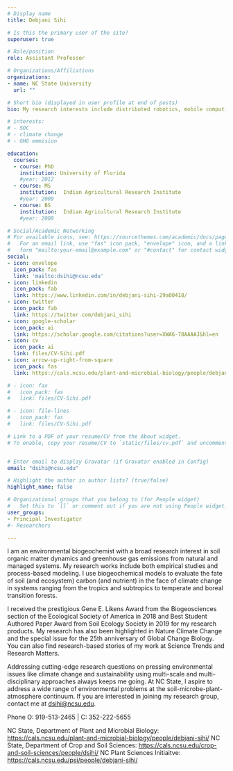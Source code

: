 ```yaml
---
# Display name
title: Debjani Sihi

# Is this the primary user of the site?
superuser: true

# Role/position
role: Assistant Professor 

# Organizations/Affiliations
organizations:
- name: NC State University
  url: ""

# Short bio (displayed in user profile at end of posts)
bio: My research interests include distributed robotics, mobile computing and programmable matter.

# interests:
# - SOC
# - climate change
# - GHG emmision

education:
  courses:
  - course: PhD 
    institution: University of Florida
    #year: 2012
  - course: MS
    institution:  Indian Agricultural Research Institute
    #year: 2009
  - course: BS
    institution:  Indian Agricultural Research Institute
    #year: 2008

# Social/Academic Networking
# For available icons, see: https://sourcethemes.com/academic/docs/page-builder/#icons
#   For an email link, use "fas" icon pack, "envelope" icon, and a link in the
#   form "mailto:your-email@example.com" or "#contact" for contact widget.
social:
- icon: envelope
  icon_pack: fas
  link: 'mailto:dsihi@ncsu.edu'
- icon: linkedin
  icon_pack: fab
  link: https://www.linkedin.com/in/debjani-sihi-29a00418/
- icon: twitter
  icon_pack: fab
  link: https://twitter.com/debjani_sihi
- icon: google-scholar
  icon_pack: ai
  link: https://scholar.google.com/citations?user=XWA6-78AAAAJ&hl=en
- icon: cv 
  icon_pack: ai
  link: files/CV-Sihi.pdf
- icon: arrow-up-right-from-square
  icon_pack: fas
  link: https://cals.ncsu.edu/plant-and-microbial-biology/people/debjani-sihi/ 

# - icon: fax
#   icon_pack: fas
#   link: files/CV-Sihi.pdf

# - icon: file-lines
#   icon_pack: fas
#   link: files/CV-Sihi.pdf

# Link to a PDF of your resume/CV from the About widget.
# To enable, copy your resume/CV to `static/files/cv.pdf` and uncomment the lines below.


# Enter email to display Gravatar (if Gravatar enabled in Config)
email: "dsihi@ncsu.edu"

# Highlight the author in author lists? (true/false)
highlight_name: false

# Organizational groups that you belong to (for People widget)
#   Set this to `[]` or comment out if you are not using People widget.
user_groups:
- Principal Investigator
#- Researchers

---
```


I am an environmental biogeochemist with a broad research interest in soil organic matter dynamics and greenhouse gas emissions from natural and managed systems. My research works include both empirical studies and process-based modeling. I use biogeochemical models to evaluate the fate of soil (and ecosystem) carbon (and nutrient) in the face of climate change in systems ranging from the tropics and subtropics to temperate and boreal transition forests.

I received the prestigious Gene E. Likens Award from the Biogeosciences section of the Ecological Society of America in 2018 and Best Student Authored Paper Award from Soil Ecology Society in 2019 for my research products. My research has also been highlighted in Nature Climate Change and the special issue for the 25th anniversary of Global Change Biology. You can also find research-based stories of my work at Science Trends and Research Matters.    

Addressing cutting-edge research questions on pressing environmental issues like climate change and sustainability using multi-scale and multi-disciplinary approaches always keeps me going. At NC State, I aspire to address a wide range of environmental problems at the soil-microbe-plant-atmosphere continuum. If you are interested in joining my research group, contact me at dsihi@ncsu.edu.  

Phone
O: 919-513-2465 | C: 352-222-5655

NC State, Department of Plant and Microbial Biology: https://cals.ncsu.edu/plant-and-microbial-biology/people/debjani-sihi/ 
NC State, Department of Crop and Soil Sciences: https://cals.ncsu.edu/crop-and-soil-sciences/people/dsihi/ 
NC Plant Sciences Initiaitve: https://cals.ncsu.edu/psi/people/debjani-sihi/

